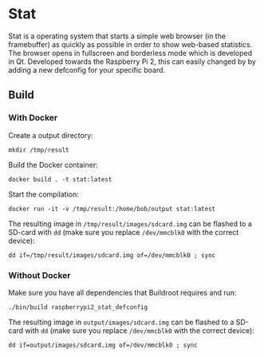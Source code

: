Stat
====

Stat is a operating system that starts a simple web browser (in the framebuffer) as quickly as possible in order to show web-based statistics. The browser opens in fullscreen and borderless mode which is developed in Qt. 
Developed towards the Raspberry Pi 2, this can easily changed by by adding a new defconfig for your specific board.

## Build
### With Docker
Create a output directory:
```
mkdir /tmp/result
```

Build the Docker container:
```
docker build . -t stat:latest
```

Start the compilation:
```
docker run -it -v /tmp/result:/home/bob/output stat:latest
```

The resulting image in `/tmp/result/images/sdcard.img` can be flashed to a SD-card with `dd` (make sure you replace `/dev/mmcblk0` with the correct device):
```
dd if=/tmp/result/images/sdcard.img of=/dev/mmcblk0 ; sync
```

### Without Docker
Make sure you have all dependencies that Buildroot requires and run:
```
./bin/build raspberrypi2_stat_defconfig
```

The resulting image in `output/images/sdcard.img` can be flashed to a SD-card with `dd` (make sure you replace `/dev/mmcblk0` with the correct device):
```
dd if=output/images/sdcard.img of=/dev/mmcblk0 ; sync
```
